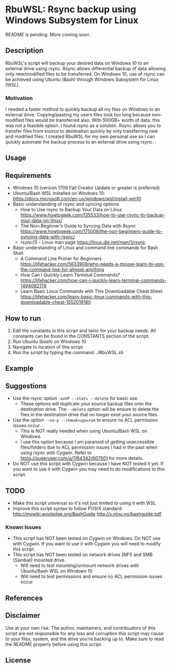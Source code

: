 # RbuWSL: Rsync backup using Windows Subsystem for Linux

README is pending. More coming soon. 

## Description
RbuWSL's script will backup your desired data on Windows 10 to an external drive using rsync. Rsync allows differential backup of data allowing only new/modified files to be transferred. On Windows 10, use of rsync can be achieved using Ubuntu (Bash) through Windows Subsystem for Linux (WSL). 

### Motivation
I needed a faster method to quickly backup all my files on Windows to an external drive. Copying/pasting my users files took too long because non-modified files would be transferred also. With 500GB+ worth of data, this was not a feasible option. I found *rsync* as a solution. Rsync allows you to transfer files from source to destination quickly by only transferring new and modified files. I created RbuWSL for my own personal use so I can quickly automate the backup process to an external drive using rsync. 

## Usage
## Requirements 
* Windows 10 (version 1709 Fall Creator Update or greater is preferred)
* Ubuntu/Bash WSL installed on Windows 10: https://docs.microsoft.com/en-us/windows/wsl/install-win10  
* Basic understanding of rsync and syncing options
    * How to Use rsync to Backup Your Data on Linux https://www.howtogeek.com/135533/how-to-use-rsync-to-backup-your-data-on-linux/ 
    * The Non-Beginner’s Guide to Syncing Data with Rsync https://www.howtogeek.com/175008/the-non-beginners-guide-to-syncing-data-with-rsync/ 
    * rsync(1) - Linux man page https://linux.die.net/man/1/rsync
* Basic understanding of Linux and command line commands for Bash Shell 
    * A Command Line Primer for Beginners https://lifehacker.com/5633909/who-needs-a-mouse-learn-to-use-the-command-line-for-almost-anything 
    * How Can I Quickly Learn Terminal Commands? https://lifehacker.com/how-can-i-quickly-learn-terminal-commands-1494082178
    * Learn Basic Linux Commands with This Downloadable Cheat Sheet https://lifehacker.com/learn-basic-linux-commands-with-this-downloadable-cheat-1552019180
## How to run
1. Edit the constants in this script and tailor for your backup needs. All constants can be found in the CONSTANTS section of the script. 
2. Run Ubuntu (bash) on Windows 10
3. Navigate to location of this script 
4. Run the script by typing the command: ./RbuWSL.sh
## Example
## Suggestions 
* Use the rsync option `-avhP --stats --delete` for basic use. 
	* These options will duplicate your source backup files onto the destination drive. The `--delete` option will be ensure to delete the files in the destination drive that no longer exist your source files. 
* Use the option `--no-p --chmod=ugo=rwX` to ensure no ACL permission issues occur. 
	* This is NOT really needed when using Ubuntu/Bash WSL on Windows. 
	* I use this option because I am paranoid of getting unaccessible files/folders due to ACL permission issues I had in the past when using rsync with Cygwin. Refer to https://superuser.com/a/1184342/607501 for more details.
* Do NOT use this script with Cygwin because I have NOT tested it yet. If you want to use it with Cygwin you may need to do modifications to this script. 


## TODO
* Make this script universal so it's not just limited to using it with WSL 
* Improve this script syntax to follow POSIX standard: http://mywiki.wooledge.org/BashGuide http://s.ntnu.no/bashguide.pdf 
### Known Issues 
* This script has NOT been tested on Cygwin on Windows. Do NOT use with Cygwin. If you want to use it with Cygwin you will need to modify this script. 
* This script has NOT been tested on network drives (NFS and SMB (Samba)) mounted drive. 
	* Will need to test mounting/unmount network drives with Ubuntu/Bash WSL on Windows 10
	* Will need to test permissions and ensure no ACL permission issues occur 
## References 

## Disclaimer
Use at your own risk. The author, maintainers, and contribuators of this script are not responsible for any loss and corruption this script may cause to your files, system, and the drive you're backing up to. Make sure to read the README properly before using this script. 

## License
